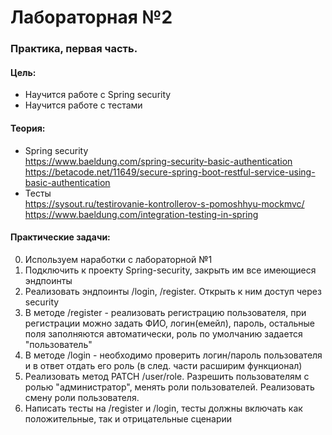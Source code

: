 # Лабораторная №2

### Практика, первая часть.

#### Цель:

- Научится работе с Spring security
- Научится работе с тестами

#### Теория:

- Spring security   
  https://www.baeldung.com/spring-security-basic-authentication     
  https://betacode.net/11649/secure-spring-boot-restful-service-using-basic-authentication
- Тесты     
  https://sysout.ru/testirovanie-kontrollerov-s-pomoshhyu-mockmvc/      
  https://www.baeldung.com/integration-testing-in-spring
  

#### Практические задачи:

0. Используем наработки с лабораторной №1
1. Подключить к проекту Spring-security, закрыть им все имеющиеся эндпоинты
2. Реализовать эндпоинты /login, /register. Открыть к ним доступ через security
3. В методе /register - реализовать регистрацию пользователя, при регистрации можно задать ФИО, логин(емейл), пароль,
   остальные поля заполняются автоматически, роль по умолчанию задается "пользователь"
4. В методе /login - необходимо проверить логин/пароль пользователя и в ответ отдать его роль (в след. части расширим функционал)
5. Реализовать метод PATCH /user/role. Разрешить пользователям с ролью "администратор", менять роли пользователей. 
   Реализовать смену роли пользователя.
6. Написать тесты на /register и /login, тесты должны включать как положительные, так и отрицательные сценарии
